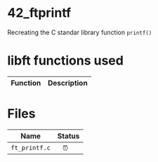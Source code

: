 # 42_ftprintf
Recreating the C standar library function `printf()`

# libft functions used 
Function | Description 
--|--|

# Files
Name | Status
--|--|
`ft_printf.c` | ⠀⏰
   
